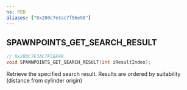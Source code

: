 ```yaml
---
ns: PED
aliases: ["0x280c7e3ac7f56e90"]
---
```

## SPAWNPOINTS_GET_SEARCH_RESULT

```c
// 0x280C7E3AC7F56E90
void SPAWNPOINTS_GET_SEARCH_RESULT(int iResultIndex);
```

Retrieve the specified search result. Results are ordered by suitability (distance from cylinder origin)

